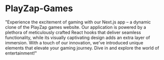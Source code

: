 # PlayZap-Games

"Experience the excitement of gaming with our Next.js app – a dynamic clone of the PlayZap games website. Our application is powered by a plethora of meticulously crafted React hooks that deliver seamless functionality, while its visually captivating design adds an extra layer of immersion. With a touch of our innovation, we've introduced unique elements that elevate your gaming journey. Dive in and explore the world of entertainment!"